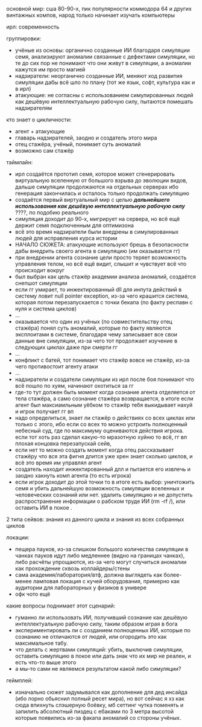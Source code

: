 основной мир: сша 80-90-х, пик популярности коммодора 64 и других винтажных компов, народ только начинает изучать компьютеры

ирл: современность

группировки:
- учёные из основы: органично созданные ИИ благодаря симуляции семя, анализируют аномалии связанные с дефектами симуляции, но те до сих пор не понимают что они живут в симуляции, а аномалии кажутся им просто магией
- надзиратели: неорганично созданные ИИ, меняют ход развития симуляции дабы всё шло по плану (тот же язык, софт, культура как и в ирл)
- атакующие: не согласны с использованием симулированных людей как дешёвую интеллектуальную рабочую силу, пытаются помешать надзирателям

кто знает о цикличности:
- агент + атакующие
- главарь надзирателей, заодно и создатель этого мира
- отец стажёра, учёный, понимает суть аномалий
- возможно сам стажёр 

таймлайн:
- ирл создаётся прототип семя, которое может сгенерировать виртуальную вселенную от большого взрыва до эволюции видов, дальше симуляции продолжаются на отдельных серверах ибо генерация закончилась и осталось только продолжать симуляцию
- создаётся первый виртуальный мир с целью ***дальнейшего использования как дешёвую интеллектуальную рабочую силу*** ????, по подобию реального
- симуляция доходит до 90-х, мигрирует на сервера, но всё ещё держит семя подключенным для оптимизона
- всё это время надзиратели были внедрены в симулированных людей для исправления курса истории
- НАЧАЛО СЮЖЕТА: атакующие используют брешь в безопасности дабы внедрить своего агента в симуляцию (им оказывается гг)
- при внедрении агента сознание цели просто теряет возможность управления телом, но всё ещё видит, слышит и чувствует всё что происходит вокруг
- был выбран как цель стажёр академии анализа аномалий, создаётся снепшот симуляции
- если гг умирает, то инжектированный dll для инпута  действий в систему ловит null pointer exception, из-за чего крашится система, которая потом перезапускается с точки бекапа (по факту респавн с нуля и система циклов)
- ...
- оказывается что один из учёных (по совместительству отец стажёра) понял суть аномалий, которые по факту являются эксплоитами в системе, благодаря чему записывает все свои данные вне симуляции, из-за чего тот продолжает изучение в следующих циклах даже при смерти гг
- ...
- конфликт с батей, тот понимает что стажёр вовсе не стажёр, из-за чего противостоит агенту атаки
- ...
- надзиратели и создатели симуляции из ирл после боя понимают что всё пошло по хуям, начинают охотиться за гг
- где-то тут должен быть момент когда сознание агента отделяется от тела стажёра, а само сознание стажёра возвращается, в итоге если агент был максиамльным уёбком то стажёр тебя выкидывает нахуй и игрок получает гг вп 
- надо определиться, знает ли стажёр о действиях со всех циклах или только с этого, ибо если со всех то можно устроить полноценный небесный суд, где по максимуму оцениваются действия игрока. если тот хоть раз сделал какую-то мразотную хуйню то всё, гг вп плохая концовка перезапускай сейв, 
- если нет то можно создать момент когда отец рассказывает стажёру что вся эта фигня длится уже хрен знает сколько циклов, и всё это время им управлял агент
- создатель находит инжектированный длл и пытается его извлечь и заодно хакнуть комп агента (то есть игрока)
- если игрок доходит до этой точки то в итоге есть выбор: уничтожить семя и убить дальнейшую возможность симуляции вселенных и человеческих сознаний или нет. удалить симуляцию и не допустить распространение информации о рабском труде ИИ (rm -rf /), или оставить ИИ в покое .

2 типа сейвов: знания из данного цикла и знания из всех собранных циклов

локации:
- пещера пауков, из-за слишком большого количества симуляции в чанках пауков идут либо медленнее (видно на границах чанках), либо расчёты упрощаются, из-за чего могут случиться аномалии как прохождение сквозь коллайдеры/стены  
- сама академия/лаборатория/втф, должна выглядеть как более-менее ламповая локация с кучей оборудования, примерно как аудитории для лабораторных у физиков в универе
- офк чото ещё

какие вопросы поднимает этот сценарий:
- гуманно ли использовать ИИ, получивший сознание как дешёвую интеллектуальную рабочую силу, таким образом играя в бога
- экспериментировать ли с созданием полноценных ИИ, которые по сознанию не отличаются от людей, или огородить это как максимальное табу.
- что делать с жертвами симуляций: убить, выключив симуляции, оставить симуляцию в покое или дать знак что их мир не реален, и есть что-то выше этого
- а мы-то сами не являемся результатом какой либо симуляции?

геймплей:
- изначально сюжет задумывался как дополнение для дед инсайда (ибо лорно обьяснил полный ресет мира), но вот сейчас я хз как сюда впихнуть слэшерную боёвку, мб сеттинг чутка поменять и запилить абсолютный пиздец с ебаками по 3 метра высотой которые появились из-за факапа аномалий со стороны учёных.